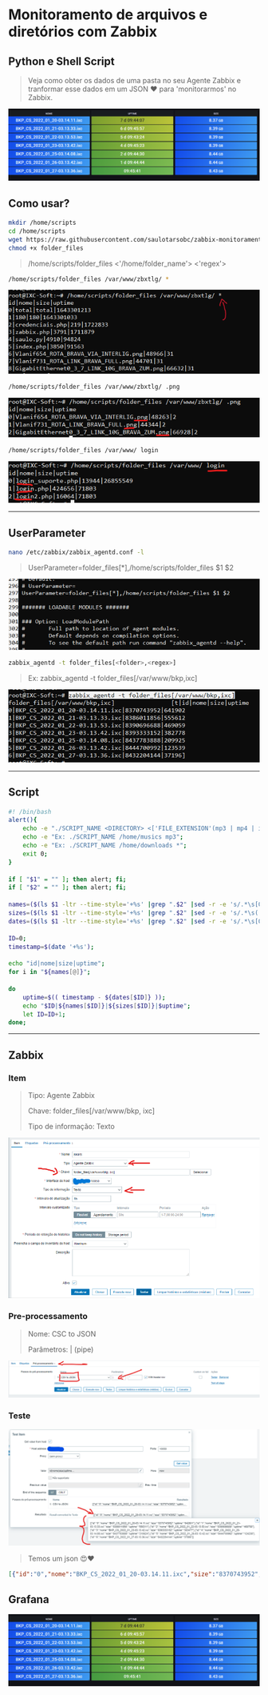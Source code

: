 # Monitoramento de arquivos e diretórios com Zabbix

## Python e Shell Script

> Veja como obter os dados de uma pasta no seu Agente Zabbix e tranformar esse dados em um JSON ❤️ para 'monitorarmos' no Zabbix.

![grafana](img/grafana1.png)

## Como usar?

```sh
mkdir /home/scripts
cd /home/scripts
wget https://raw.githubusercontent.com/saulotarsobc/zabbix-monitoramento-diretorios-arquivos/main/folder_files
chmod +x folder_files
```

> /home/scripts/folder_files <'/home/folder_name'> <'regex'>

```sh
/home/scripts/folder_files /var/www/zbxtlg/ *
```

![exemplos](img/ex1.png)

```sh
/home/scripts/folder_files /var/www/zbxtlg/ .png
```

![exemplos](img/ex2.png)

```sh
/home/scripts/folder_files /var/www/ login
```

![exemplos](img/ex3.png)

---

## UserParameter

```sh
nano /etc/zabbix/zabbix_agentd.conf -l
```

> UserParameter=folder_files[*],/home/scripts/folder_files $1 $2

![user parameters](img/user%20param.png)

```sh
zabbix_agentd -t folder_files[<folder>,<regex>]
```

> Ex: zabbix_agentd -t folder_files[/var/www/bkp,ixc]

![exemplo zabbix agent](img/ex%20zabbix%20agent.png)

---

## Script

```sh
#! /bin/bash
alert(){
    echo -e "./SCRIPT_NAME <DIRECTORY> <['FILE_EXTENSION'(mp3 | mp4 | ixc) | '*'(for all extensions)]>";
    echo -e "Ex: ./SCRIPT_NAME /home/musics mp3";
    echo -e "Ex: ./SCRIPT_NAME /home/downloads *";
    exit 0;
}

if [ "$1" = "" ]; then alert; fi;
if [ "$2" = "" ]; then alert; fi;

names=($(ls $1 -ltr --time-style='+%s' |grep ".$2" |sed -r -e 's/.*\s[0-9]+\s[0-9]+\s(.*)/\1/'));
sizes=($(ls $1 -ltr --time-style='+%s' |grep ".$2" |sed -r -e 's/.*\s([0-9]+)\s[0-9]+\s.*/\1/'));
dates=($(ls $1 -ltr --time-style='+%s' |grep ".$2" |sed -r -e 's/.*\s[0-9]+\s([0-9]+)\s.*/\1/'));

ID=0;
timestamp=$(date '+%s');

echo "id|nome|size|uptime";
for i in "${names[@]}";

do
    uptime=$(( timestamp - ${dates[$ID]} ));
    echo "$ID|${names[$ID]}|${sizes[$ID]}|$uptime";
    let ID=ID+1;
done;
```

---

## Zabbix

### Item

> Tipo: Agente Zabbix
> 
> Chave: folder_files[/var/www/bkp, ixc]
> 
> Tipo de informação: Texto

![zabbix1](img/zabbix1.png)

### Pre-processamento

> Nome: CSC to JSON
> 
> Parâmetros: | (pipe)

![pre processamento](img/zabbix2.png)

### Teste

![zabbix teste](img/zabbixTeste.png)

> Temos um json 😍❤️

```json
[{"id":"0","nome":"BKP_CS_2022_01_20-03.14.11.ixc","size":"8370743952","uptime":"642601"},{"id":"1","nome":"BKP_CS_2022_01_21-03.13.33.ixc","size":"8386011856","uptime":"556311"},{"id":"2","nome":"BKP_CS_2022_01_22-03.13.53.ixc","size":"8390696688","uptime":"469758"},{"id":"3","nome":"BKP_CS_2022_01_23-03.13.42.ixc","size":"8393333152","uptime":"383477"},{"id":"4","nome":"BKP_CS_2022_01_25-03.14.08.ixc","size":"8437783888","uptime":"210624"},{"id":"5","nome":"BKP_CS_2022_01_26-03.13.42.ixc","size":"8444700992","uptime":"124238"},{"id":"6","nome":"BKP_CS_2022_01_27-03.13.36.ixc","size":"8432204144","uptime":"37895"}]
```

## Grafana

![grafana](img/grafana1.png)